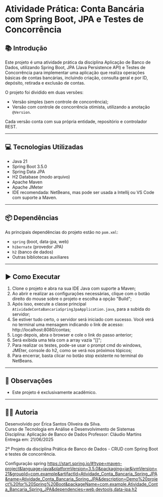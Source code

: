 # Atividade Prática: Conta Bancária com Spring Boot, JPA e Testes de Concorrência

## 📚 Introdução

Este projeto é uma atividade prática da disciplina Aplicação de Banco de Dados, utilizando Spring Boot, JPA (Java Persistence API) e Testes de Concorrência para implementar uma aplicação que realiza operações básicas de contas bancárias, incluindo criação, consulta geral e por ID, depósito, retirada e exclusão de contas.

O projeto foi dividido em duas versões:
- Versão simples (sem controle de concorrência);
- Versão com controle de concorrência otimista, utilizando a anotação `@Version`.

Cada versão conta com sua própria entidade, repositório e controlador REST.

---

## 💻 Tecnologias Utilizadas

- Java 21
- Spring Boot 3.5.0
- Spring Data JPA
- H2 Database (modo arquivo)
- Apache Maven
- Apache JMeter
- IDE recomendada: NetBeans, mas pode ser usada a Intellij ou VS Code com suporte a Maven.

---

## 📦 Dependências

As principais dependências do projeto estão no `pom.xml`:

- `spring` (boot, data-jpa, web)
- `hibernate` (provedor JPA)
- `h2` (banco de dados)
- Outras bibliotecas auxiliares

---

## ▶️ Como Executar

1. Clone o projeto e abra na sua IDE Java com suporte a Maven;
2. Ao abrir e realizar as configurações necessárias, clique com o botão direito do mouse sobre o projeto e escolha a opção "Build";
3. Após isso, execute a classe principal `AtividadeContaBancariaSpringJpaApplication.java`, para a subida do servidor;
4. Se estiver tudo certo, o servidor será iniciado com sucesso. Você verá no terminal uma mensagem indicando o link de acesso: http://localhost:8080/contas;
5. Logo depois, abra o browser e cole o link do passo anterior;
6. Será exibida uma tela com a array vazia "[]";
7. Para realizar os testes, pode-se usar o prompt cmd do windows, JMEter, console do h2, como se verá nos próximos tópicos;
8. Para encerrar, basta clicar no botão stop existente no terminal do NetBeans.

---



## 📝 Observações

- Este projeto é exclusivamente acadêmico.

---

## 👩‍💻 Autoria

Desenvolvido por Érica Santos Oliveira da Silva.  
Curso de Tecnologia em Análise e Desenvolvimento de Sistemas  
Disciplina: Aplicação de Banco de Dados
Professor: Cláudio Martins  
Entrega em: 21/06/2025

2º Projeto da disciplina Prática de Banco de Dados - CRUD com Spring Boot e testes de concorrência.

Configuração spring
https://start.spring.io/#!type=maven-project&language=java&platformVersion=3.5.0&packaging=jar&jvmVersion=21&groupId=com.example&artifactId=Atividade_Conta_Bancaria_Spring_JPA&name=Atividade_Conta_Bancaria_Spring_JPA&description=Demo%20project%20for%20Spring%20Boot&packageName=com.example.Atividade_Conta_Bancaria_Spring_JPA&dependencies=web,devtools,data-jpa,h2
